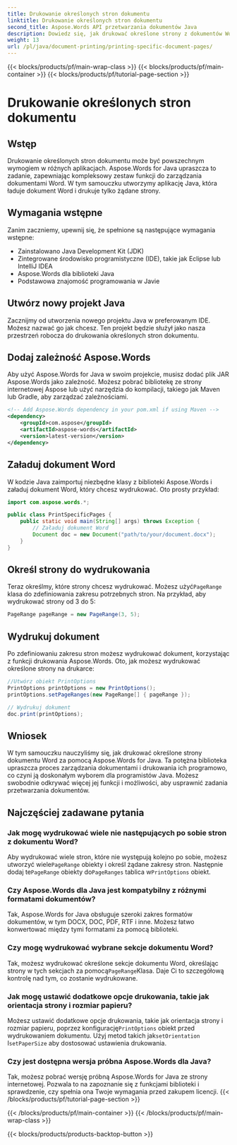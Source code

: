 ```yaml
---
title: Drukowanie określonych stron dokumentu
linktitle: Drukowanie określonych stron dokumentu
second_title: Aspose.Words API przetwarzania dokumentów Java
description: Dowiedz się, jak drukować określone strony z dokumentów Word za pomocą Aspose.Words for Java. Przewodnik krok po kroku dla programistów Java.
weight: 13
url: /pl/java/document-printing/printing-specific-document-pages/
---
```


{{< blocks/products/pf/main-wrap-class >}}
{{< blocks/products/pf/main-container >}}
{{< blocks/products/pf/tutorial-page-section >}}

# Drukowanie określonych stron dokumentu


## Wstęp

Drukowanie określonych stron dokumentu może być powszechnym wymogiem w różnych aplikacjach. Aspose.Words for Java upraszcza to zadanie, zapewniając kompleksowy zestaw funkcji do zarządzania dokumentami Word. W tym samouczku utworzymy aplikację Java, która ładuje dokument Word i drukuje tylko żądane strony.

## Wymagania wstępne

Zanim zaczniemy, upewnij się, że spełnione są następujące wymagania wstępne:

- Zainstalowano Java Development Kit (JDK)
- Zintegrowane środowisko programistyczne (IDE), takie jak Eclipse lub IntelliJ IDEA
- Aspose.Words dla biblioteki Java
- Podstawowa znajomość programowania w Javie

## Utwórz nowy projekt Java

Zacznijmy od utworzenia nowego projektu Java w preferowanym IDE. Możesz nazwać go jak chcesz. Ten projekt będzie służył jako nasza przestrzeń robocza do drukowania określonych stron dokumentu.

## Dodaj zależność Aspose.Words

Aby użyć Aspose.Words for Java w swoim projekcie, musisz dodać plik JAR Aspose.Words jako zależność. Możesz pobrać bibliotekę ze strony internetowej Aspose lub użyć narzędzia do kompilacji, takiego jak Maven lub Gradle, aby zarządzać zależnościami.

```xml
<!-- Add Aspose.Words dependency in your pom.xml if using Maven -->
<dependency>
    <groupId>com.aspose</groupId>
    <artifactId>aspose-words</artifactId>
    <version>latest-version</version>
</dependency>
```

## Załaduj dokument Word

W kodzie Java zaimportuj niezbędne klasy z biblioteki Aspose.Words i załaduj dokument Word, który chcesz wydrukować. Oto prosty przykład:

```java
import com.aspose.words.*;

public class PrintSpecificPages {
    public static void main(String[] args) throws Exception {
        // Załaduj dokument Word
        Document doc = new Document("path/to/your/document.docx");
    }
}
```

## Określ strony do wydrukowania

 Teraz określmy, które strony chcesz wydrukować. Możesz użyć`PageRange` klasa do zdefiniowania zakresu potrzebnych stron. Na przykład, aby wydrukować strony od 3 do 5:

```java
PageRange pageRange = new PageRange(3, 5);
```

## Wydrukuj dokument

Po zdefiniowaniu zakresu stron możesz wydrukować dokument, korzystając z funkcji drukowania Aspose.Words. Oto, jak możesz wydrukować określone strony na drukarce:

```java
//Utwórz obiekt PrintOptions
PrintOptions printOptions = new PrintOptions();
printOptions.setPageRanges(new PageRange[] { pageRange });

// Wydrukuj dokument
doc.print(printOptions);
```

## Wniosek

W tym samouczku nauczyliśmy się, jak drukować określone strony dokumentu Word za pomocą Aspose.Words for Java. Ta potężna biblioteka upraszcza proces zarządzania dokumentami i drukowania ich programowo, co czyni ją doskonałym wyborem dla programistów Java. Możesz swobodnie odkrywać więcej jej funkcji i możliwości, aby usprawnić zadania przetwarzania dokumentów.

## Najczęściej zadawane pytania

### Jak mogę wydrukować wiele nie następujących po sobie stron z dokumentu Word?

 Aby wydrukować wiele stron, które nie występują kolejno po sobie, możesz utworzyć wiele`PageRange` obiekty i określ żądane zakresy stron. Następnie dodaj te`PageRange` obiekty do`PageRanges` tablica w`PrintOptions` obiekt.

### Czy Aspose.Words dla Java jest kompatybilny z różnymi formatami dokumentów?

Tak, Aspose.Words for Java obsługuje szeroki zakres formatów dokumentów, w tym DOCX, DOC, PDF, RTF i inne. Możesz łatwo konwertować między tymi formatami za pomocą biblioteki.

### Czy mogę wydrukować wybrane sekcje dokumentu Word?

 Tak, możesz wydrukować określone sekcje dokumentu Word, określając strony w tych sekcjach za pomocą`PageRange`Klasa. Daje Ci to szczegółową kontrolę nad tym, co zostanie wydrukowane.

### Jak mogę ustawić dodatkowe opcje drukowania, takie jak orientacja strony i rozmiar papieru?

 Możesz ustawić dodatkowe opcje drukowania, takie jak orientacja strony i rozmiar papieru, poprzez konfigurację`PrintOptions` obiekt przed wydrukowaniem dokumentu. Użyj metod takich jak`setOrientation` I`setPaperSize` aby dostosować ustawienia drukowania.

### Czy jest dostępna wersja próbna Aspose.Words dla Java?

Tak, możesz pobrać wersję próbną Aspose.Words for Java ze strony internetowej. Pozwala to na zapoznanie się z funkcjami biblioteki i sprawdzenie, czy spełnia ona Twoje wymagania przed zakupem licencji.
{{< /blocks/products/pf/tutorial-page-section >}}

{{< /blocks/products/pf/main-container >}}
{{< /blocks/products/pf/main-wrap-class >}}

{{< blocks/products/products-backtop-button >}}
